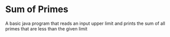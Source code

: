 # Sum of Primes
A basic java program that reads an input upper limit and prints the sum of all primes that are less than the given limit
